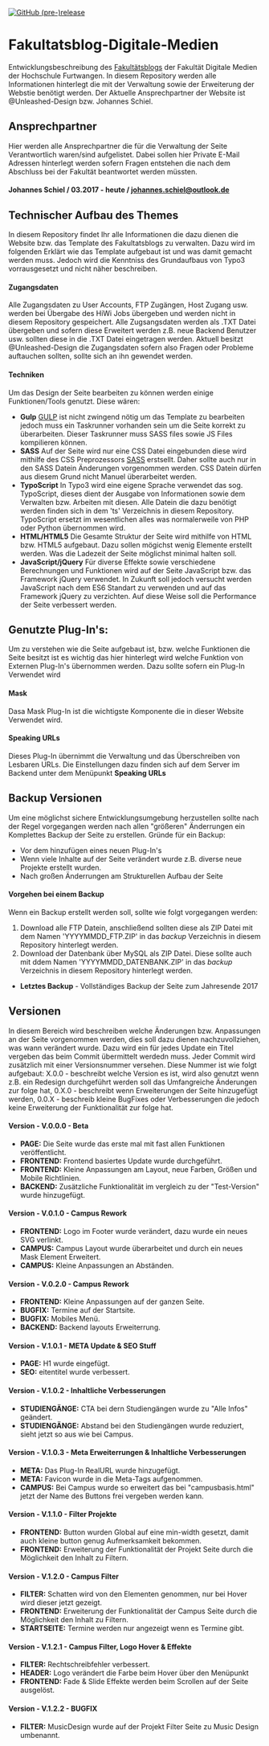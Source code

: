 [![GitHub (pre-)release](https://img.shields.io/github/release/qubyte/rubidium/all.svg?style=for-the-badge)]()

# Fakultatsblog-Digitale-Medien
Entwicklungsbeschreibung des [Fakultätsblogs](http://digitalemedien-furtwangen.de) der Fakultät Digitale Medien der Hochschule Furtwangen. In diesem Repository werden alle Informationen hinterlegt die mit der Verwaltung sowie der Erweiterung der Webstie benötigt werden. Der Aktuelle Ansprechpartner der Website ist @Unleashed-Design bzw. Johannes Schiel.

## Ansprechpartner
Hier werden alle Ansprechpartner die für die Verwaltung der Seite Verantwortlich waren/sind aufgelistet. Dabei sollen hier Private E-Mail Adressen hinterlegt werden sofern Fragen entstehen die nach dem Abschluss bei der Fakultät beantwortet werden müssten.

#### Johannes Schiel / 03.2017 - heute / johannes.schiel@outlook.de

## Technischer Aufbau des Themes
In diesem Repository findet Ihr alle Informationen die dazu dienen die Website bzw. das Template des Fakultatsblogs zu verwalten. Dazu wird im folgenden Erklärt wie das Template aufgebaut ist und was damit gemacht werden muss. Jedoch wird die Kenntniss des Grundaufbaus von Typo3 vorrausgesetzt und nicht näher beschreiben.

#### Zugangsdaten
Alle Zugangsdaten zu User Accounts, FTP Zugängen, Host Zugang usw. werden bei Übergabe des HiWi Jobs übergeben und werden nicht in diesem Repository gespeichert. Alle Zugsangsdaten werden als .TXT Datei übergeben und sofern diese Erweitert werden z.B. neue Backend Benutzer usw. sollten diese in die .TXT Datei eingetragen werden. Aktuell besitzt @Unleashed-Design die Zugangsdaten sofern also Fragen oder Probleme auftauchen sollten, sollte sich an ihn gewendet werden.

#### Techniken
Um das Design der Seite bearbeiten zu können werden einige Funktionen/Tools genutzt. Diese wären:

* **Gulp** [GULP](https://gulpjs.com/) ist nicht zwingend nötig um das Template zu bearbeiten jedoch muss ein Taskrunner vorhanden sein um die Seite korrekt zu überarbeiten. Dieser Taskrunner muss SASS files sowie JS Files kompilieren können.
* **SASS** Auf der Seite wird nur eine CSS Datei eingebunden diese wird mithilfe des CSS Preprozessors [SASS](http://sass-lang.com/) erstsellt. Daher sollte auch nur in den SASS Datein Änderungen vorgenommen werden. CSS Datein dürfen aus diesem Grund nicht Manuel überarbeitet werden.
* **TypoScript** In Typo3 wird eine eigene Sprache verwendet das sog. TypoScript, dieses dient der Ausgabe von Informationen sowie dem Verwalten bzw. Arbeiten mit diesen. Alle Datein die dazu benötigt werden finden sich in dem 'ts' Verzeichnis in diesem Repository. TypoScript ersetzt im wesentlichen alles was normalerweile von PHP oder Python übernommen wird.
* **HTML/HTML5** Die Gesamte Struktur der Seite wird mithilfe von HTML bzw. HTML5 aufgebaut. Dazu sollen mögichst wenig Elemente erstellt werden. Was die Ladezeit der Seite möglichst minimal halten soll.
* **JavaScript/jQuery** Für diverse Effekte sowie verschiedene Berechnungen und Funktionen wird auf der Seite JavaScript bzw. das Framework jQuery verwendet. In Zukunft soll jedoch versucht werden JavaScript nach dem ES6 Standart zu verwenden und auf das Framework jQuery zu verzichten. Auf diese Weise soll die Performance der Seite verbessert werden.

## Genutzte Plug-In's:
Um zu verstehen wie die Seite aufgebaut ist, bzw. welche Funktionen die Seite besitzt ist es wichtig das hier hinterlegt wird welche Funktion von Externen Plug-In's übernommen werden. Dazu sollte sofern ein Plug-In Verwendet wird

#### Mask
Dasa Mask Plug-In ist die wichtigste Komponente die in dieser Website Verwendet wird.

#### Speaking URLs
Dieses Plug-In übernimmt die Verwaltung und das Überschreiben von Lesbaren URLs. Die Einstellungen dazu finden sich auf dem Server im Backend unter dem Menüpunkt **Speaking URLs**

## Backup Versionen
Um eine möglichst sichere Entwicklungsumgebung herzustellen sollte nach der Regel vorgegangen werden nach allen "größeren" Änderrungen ein Komplettes Backup der Seite zu erstellen. Gründe für ein Backup:

* Vor dem hinzufügen eines neuen Plug-In's
* Wenn viele Inhalte auf der Seite verändert wurde z.B. diverse neue Projekte erstellt wurden.
* Nach großen Änderrungen am Strukturellen Aufbau der Seite

#### Vorgehen bei einem Backup
Wenn ein Backup erstellt werden soll, sollte wie folgt vorgegangen werden:
1. Download alle FTP Datein, anschließend sollten diese als ZIP Datei mit dem Namen 'YYYYMMDD_FTP.ZIP' in das *backup* Verzeichnis in diesem Repository hinterlegt werden.
2. Download der Datenbank über MySQL als ZIP Datei. Diese sollte auch mit ddem Namen 'YYYYMMDD_DATENBANK.ZIP' in das *backup* Verzeichnis in diesem Repository hinterlegt werden.

* **Letztes Backup** - Vollständiges Backup der Seite zum Jahresende 2017

## Versionen
In diesem Bereich wird beschreiben welche Änderungen bzw. Anpassungen an der Seite vorgenommen werden, dies soll dazu dienen nachzuvollziehen, was wann verändert wurde. Dazu wird ein für jedes Update ein Titel vergeben das beim Commit übermittelt werdedn muss. Jeder Commit wird zusätzlich mit einer Versionsnummer versehen. Diese Nummer ist wie folgt aufgebaut: X.0.0 - beschreibt welche Version es ist, wird also genutzt wenn z.B. ein Redesign durchgeführt werden soll das Umfangreiche Änderungen zur folge hat, 0.X.0 - beschreibt wenn Erweiterungen der Seite hinzugefügt werden, 0.0.X - beschreib kleine BugFixes oder Verbesserungen die jedoch keine Erweiterung der Funktionalität zur folge hat.

#### Version - V.0.0.0 - Beta
* **PAGE:** Die Seite wurde das erste mal mit fast allen Funktionen veröffentlicht.
* **FRONTEND:** Frontend basiertes Update wurde durchgeführt.
* **FRONTEND:** Kleine Anpassungen am Layout, neue Farben, Größen und Mobile Richtlinien.
* **BACKEND:** Zusätzliche Funktionalität im vergleich zu der "Test-Version" wurde hinzugefügt.

#### Version - V.0.1.0 - Campus Rework
* **FRONTEND:** Logo im Footer wurde verändert, dazu wurde ein neues SVG verlinkt.
* **CAMPUS:** Campus Layout wurde überarbeitet und durch ein neues Mask Element Erweitert.
* **CAMPUS:** Kleine Anpassungen an Abständen.

#### Version - V.0.2.0 - Campus Rework
* **FRONTEND:** Kleine Anpassungen auf der ganzen Seite.
* **BUGFIX:** Termine auf der Startsite.
* **BUGFIX:** Mobiles Menü.
* **BACKEND:** Backend layouts Erweiterrung.

#### Version - V.1.0.1 - META Update & SEO Stuff
* **PAGE:** H1 wurde eingefügt.
* **SEO:** eitentitel wurde verbessert.

#### Version - V.1.0.2 - Inhaltliche Verbesserungen
* **STUDIENGÄNGE:** CTA bei dern Studiengängen wurde zu "Alle Infos" geändert.
* **STUDIENGÄNGE:** Abstand bei den Studiengängen wurde reduziert, sieht jetzt so aus wie bei Campus.

#### Version - V.1.0.3 - Meta Erweiterrungen & Inhaltliche Verbesserungen
* **META:** Das Plug-In RealURL wurde hinzugefügt.
* **META:** Favicon wurde in die Meta-Tags aufgenommen.
* **CAMPUS:** Bei Campus wurde so erweitert das bei "campusbasis.html" jetzt der Name des Buttons frei vergeben werden kann.

#### Version - V.1.1.0 - Filter Projekte
* **FRONTEND:** Button wurden Global auf eine min-width gesetzt, damit auch kleine button genug Aufmerksamkeit bekommen.
* **FRONTEND:** Erweiterung der Funktionalität der Projekt Seite durch die Möglichkeit den Inhalt zu Filtern.

#### Version - V.1.2.0 - Campus Filter
* **FILTER:** Schatten wird von den Elementen genommen, nur bei Hover wird dieser jetzt gezeigt.
* **FRONTEND:** Erweiterung der Funktionalität der Campus Seite durch die Möglichkeit den Inhalt zu Filtern.
* **STARTSEITE:** Termine werden nur angezeigt wenn es Termine gibt.

#### Version - V.1.2.1 - Campus Filter, Logo Hover & Effekte
* **FILTER:** Rechtschreibfehler verbessert.
* **HEADER:** Logo verändert die Farbe beim Hover über den Menüpunkt
* **FRONTEND:** Fade & Slide Effekte werden beim Scrollen auf der Seite ausgelöst.

#### Version - V.1.2.2 - BUGFIX
* **FILTER:** MusicDesign wurde auf der Projekt Filter Seite zu Music Design umbenannt.
